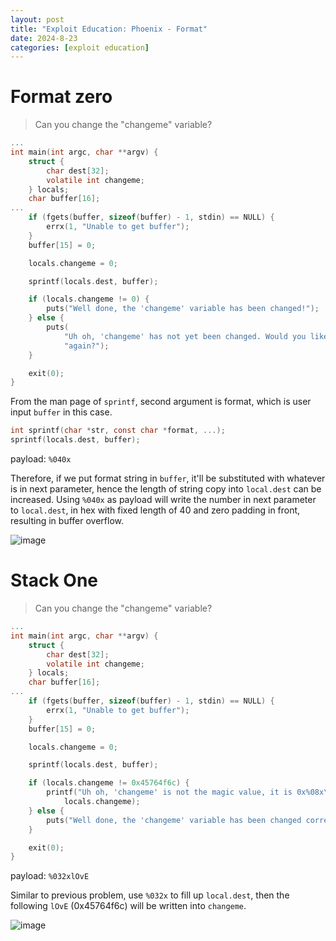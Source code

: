 ```yaml
---
layout: post
title: "Exploit Education: Phoenix - Format"
date: 2024-8-23
categories: [exploit education]
---
```


# Format zero

> Can you change the "changeme" variable?

```c
...
int main(int argc, char **argv) {
    struct {
        char dest[32];
        volatile int changeme;
    } locals;
    char buffer[16];
...
    if (fgets(buffer, sizeof(buffer) - 1, stdin) == NULL) {
        errx(1, "Unable to get buffer");
    }
    buffer[15] = 0;

    locals.changeme = 0;

    sprintf(locals.dest, buffer);

    if (locals.changeme != 0) {
        puts("Well done, the 'changeme' variable has been changed!");
    } else {
        puts(
            "Uh oh, 'changeme' has not yet been changed. Would you like to try "
            "again?");
    }

    exit(0);
}
```

From the man page of `sprintf`, second argument is format, which is user input `buffer` in this case. 

```c
int sprintf(char *str, const char *format, ...);
sprintf(locals.dest, buffer);
```

payload: `%040x`

Therefore, if we put format string in `buffer`, it'll be substituted with whatever is in next parameter, hence the length of string copy into `local.dest` can be increased. Using `%040x` as payload will write the number in next parameter to `local.dest`, in hex with fixed length of 40 and zero padding in front, resulting in buffer overflow.

![image]({{site.baseurl}}/assets/images/Exploit-Education-Phoenix-Format/format-zero-success.png)

# Stack One

> Can you change the "changeme" variable?

```c
...
int main(int argc, char **argv) {
    struct {
        char dest[32];
        volatile int changeme;
    } locals;
    char buffer[16];
...
    if (fgets(buffer, sizeof(buffer) - 1, stdin) == NULL) {
        errx(1, "Unable to get buffer");
    }
    buffer[15] = 0;

    locals.changeme = 0;

    sprintf(locals.dest, buffer);

    if (locals.changeme != 0x45764f6c) {
        printf("Uh oh, 'changeme' is not the magic value, it is 0x%08x\n",
            locals.changeme);
    } else {
        puts("Well done, the 'changeme' variable has been changed correctly!");
    }

    exit(0);
}
```

payload: `%032xlOvE`

Similar to previous problem, use `%032x` to fill up `local.dest`, then the following `lOvE` (0x45764f6c) will be written into `changeme`.

![image]({{site.baseurl}}/assets/images/Exploit-Education-Phoenix-Format/format-one-success.png)